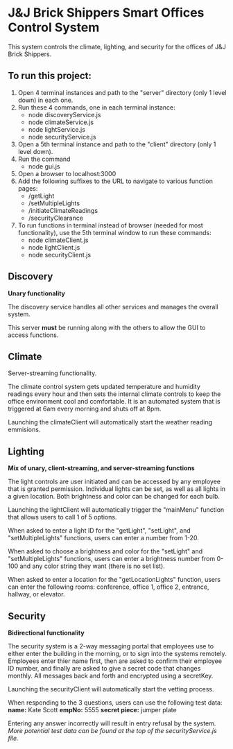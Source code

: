 # J&J Brick Shippers Smart Offices Control System
This system controls the climate, lighting, and security for the offices of J&J Brick Shippers.

## To run this project:
1) Open 4 terminal instances and path to the "server" directory (only 1 level down) in each one.
2) Run these 4 commands, one in each terminal instance:
    - node discoveryService.js
    - node climateService.js
    - node lightService.js
    - node securityService.js
3) Open a 5th terminal instance and path to the "client" directory (only 1 level down).
4) Run the command
    - node gui.js
5) Open a browser to localhost:3000
6) Add the following suffixes to the URL to navigate to various function pages:
    - /getLight
    - /setMultipleLights
    - /initiateClimateReadings
    - /securityClearance
7) To run functions in terminal instead of browser (needed for most functionality), use the 5th terminal window to run these commands:
    - node climateClient.js
    - node lightClient.js
    - node securityClient.js

## Discovery
**Unary functionality**

The discovery service handles all other services and manages the overall system.

This server **must** be running along with the others to allow the GUI to access functions.

## Climate
Server-streaming functionality.

The climate control system gets updated temperature and humidity readings every hour and then sets the internal climate controls to keep the office environment cool and comfortable.  It is an automated system that is triggered at 6am every morning and shuts off at 8pm.

Launching the climateClient will automatically start the weather reading emmisions.  

## Lighting
**Mix of unary, client-streaming, and server-streaming functions**

The light controls are user initiated and can be accessed by any employee that is granted permission.  Individual lights can be set, as well as all lights in a given location.  Both brightness and color can be changed for each bulb.

Launching the lightClient will automatically trigger the "mainMenu" function that allows users to call 1 of 5 options.  

When asked to enter a light ID for the "getLight", "setLight", and "setMultipleLights" functions, users can enter a number from 1-20.

When asked to choose a brightness and color for the "setLight" and "setMultipleLights" functions, users can enter a brightness number from 0-100 and any color string they want (there is no set list).

When asked to enter a location for the "getLocationLights" function, users can enter the following rooms: conference, office 1, office 2, entrance, hallway, or elevator.

## Security
**Bidirectional functionality**

The security system is a 2-way messaging portal that employees use to either enter the building in the morning, or to sign into the systems remotely.  Employees enter thier name first, then are asked to confirm their employee ID number, and finally are asked to give a secret code that changes monthly.
All messages back and forth and encrypted using a secretKey.

Launching the securityClient will automatically start the vetting process.

When responding to the 3 questions, users can use the following test data:
**name:** Kate Scott
**empNo:** 5555
**secret piece:** jumper plate

Entering any answer incorrectly will result in entry refusal by the system.  _More potential test data can be found at the top of the securityService.js file._